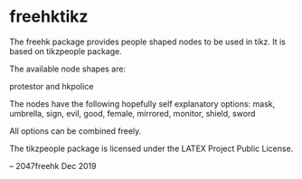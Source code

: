 # freehktikz

The freehk package provides people shaped nodes to be used in tikz. It is based on tikzpeople package. 

The available node shapes are:

protestor and hkpolice

The nodes have the following hopefully self explanatory options:
mask, umbrella, sign, evil, good, female, mirrored, monitor, shield, sword

All options can be combined freely.

The tikzpeople package is licensed under the LATEX Project Public License.

– 2047freehk  Dec 2019
